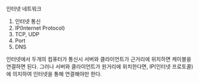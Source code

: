 인터넷 네트워크
1. 인터넷 통신
2. IP(Internet Protocol)
3. TCP, UDP
4. Port
5. DNS

인터넷에서 두개의 컴퓨터가 통신시 서버와 클라이언트가 근거리에 위치하면 케이블을 연결하면 된다.
그러나 서버와 클라이언트가 원거리에 위치한다면, IP(인터넷 프로토콜)에 의지하여 인터넷을 통해 연결해야만 한다.